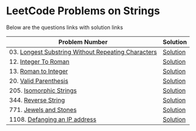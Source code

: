 # LeetCode Problems on Strings
Below are the questions links with solution links


|Problem Number|Solution|
|--------------|--------|
|03. [Longest Substring Without Repeating Characters](https://leetcode.com/problems/longest-substring-without-repeating-characters)|[Solution](https://github.com/HarshOza36/LeetCode_Problems/blob/main/String/P03%20-%20longestSubstrngWithoutRepeatingChars.py)|
|12. [Integer To Roman](https://leetcode.com/problems/integer-to-roman)|[Solution](https://github.com/HarshOza36/LeetCode_Problems/blob/main/String/P12%20-%20intergerToRoman.py)|
|13. [Roman to Integer](https://leetcode.com/problems/roman-to-integer)|[Solution](https://github.com/HarshOza36/LeetCode_Problems/blob/main/String/P13%20-%20romanToInteger.py)|
|20. [Valid Parenthesis](https://leetcode.com/problems/valid-parentheses)|[Solution](https://github.com/HarshOza36/LeetCode_Problems/blob/main/String/P20%20-%20validParenthesis.py)|
|205. [Isomorphic Strings](https://leetcode.com/problems/isomorphic-strings)|[Solution](https://github.com/HarshOza36/LeetCode_Problems/blob/main/String/P205%20-isomorphicString.py)|
|344. [Reverse String](https://leetcode.com/problems/reverse-string)|[Solution](https://github.com/HarshOza36/LeetCode_Problems/blob/main/String/P344%20-%20reverseString.py)|
|771. [Jewels and Stones](https://leetcode.com/problems/jewels-and-stones)|[Solution]()|
|1108. [Defanging an IP address](https://leetcode.com/problems/defanging-an-ip-address)|[Solution]()|

